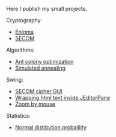 Here I publish my small projects.

<!---
asilichenko/asilichenko is a ✨ special ✨ repository because its `README.md` (this file) appears on your GitHub profile.
You can click the Preview link to take a look at your changes.
--->
Cryptography:

* [Enigma](https://github.com/asilichenko/enigma)
* [SECOM](https://github.com/asilichenko/secom-cipher-gui)

Algorithms:

* [Ant colony optimization](https://github.com/asilichenko/ant-colony-optimization)
* [Simulated annealing](https://github.com/asilichenko/simulated-annealing)

Swing:

* [SECOM cipher GUI](https://github.com/asilichenko/secom-cipher-gui)
* [Wrapping html text inside JEditorPane](https://github.com/asilichenko/swing-html-paragraph-wrap)
* [Zoom by mouse](https://github.com/asilichenko/mouse-move-scale)

Statistics:

* [Normal distibution probalility](https://github.com/asilichenko/statistics)
